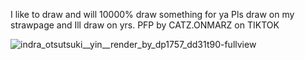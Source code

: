 I like to draw and will 10000% draw something for ya
Pls draw on my strawpage and Ill draw on yrs. 
PFP by CATZ.ONMARZ on TIKTOK

![indra_otsutsuki__yin__render_by_dp1757_dd31t90-fullview](https://github.com/user-attachments/assets/61368d8b-fd59-48d4-b71a-f70c7375567f)

<!---
BubbaBuff/BubbaBuff is a ✨ special ✨ repository because its `README.md` (this file) appears on your GitHub profile.
You can click the Preview link to take a look at your changes.
--->
